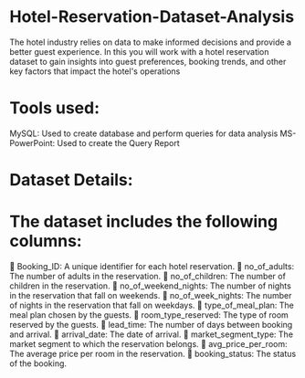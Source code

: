 # Hotel-Reservation-Dataset-Analysis
The hotel industry relies on data to make informed decisions and provide a better guest experience. In this  you will work with a hotel reservation dataset to gain insights into guest preferences, 
booking trends, and other key factors that impact the hotel's operations
# Tools used:
MySQL: Used to create database and perform queries for data analysis
MS-PowerPoint: Used to create the Query Report
# Dataset Details:
# The dataset includes the following columns: 
 Booking_ID: A unique identifier for each hotel reservation.
 no_of_adults: The number of adults in the reservation. 
 no_of_children: The number of children in the reservation.
 no_of_weekend_nights: The number of nights in the reservation that fall on weekends. 
 no_of_week_nights: The number of nights in the reservation that fall on weekdays. 
 type_of_meal_plan: The meal plan chosen by the guests. 
 room_type_reserved: The type of room reserved by the guests.
 lead_time: The number of days between booking and arrival.
 arrival_date: The date of arrival. 
 market_segment_type: The market segment to which the reservation belongs. 
 avg_price_per_room: The average price per room in the reservation. 
 booking_status: The status of the booking. 
